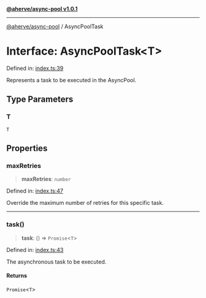 [**@aherve/async-pool v1.0.1**](../README.md)

***

[@aherve/async-pool](../globals.md) / AsyncPoolTask

# Interface: AsyncPoolTask\<T\>

Defined in: [index.ts:39](https://github.com/aherve/async-queue/blob/aef3448197196fe4d71c4d1c2021b342f7c2e5ab/src/index.ts#L39)

Represents a task to be executed in the AsyncPool.

## Type Parameters

### T

`T`

## Properties

### maxRetries

> **maxRetries**: `number`

Defined in: [index.ts:47](https://github.com/aherve/async-queue/blob/aef3448197196fe4d71c4d1c2021b342f7c2e5ab/src/index.ts#L47)

Override the maximum number of retries for this specific task.

***

### task()

> **task**: () => `Promise`\<`T`\>

Defined in: [index.ts:43](https://github.com/aherve/async-queue/blob/aef3448197196fe4d71c4d1c2021b342f7c2e5ab/src/index.ts#L43)

The asynchronous task to be executed.

#### Returns

`Promise`\<`T`\>
